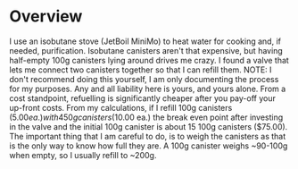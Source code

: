 # Overview

I use an isobutane stove (JetBoil MiniMo) to heat water for cooking and, if needed, purification. Isobutane canisters aren't that expensive, but having half-empty 100g canisters lying around drives me crazy. I found a valve that lets me connect two canisters together so that I can refill them. NOTE: I don't recommend doing this yourself, I am only documenting the process for my purposes. Any and all liability here is yours, and yours alone. From a cost standpoint, refuelling is significantly cheaper after you pay-off your up-front costs. From my calculations, if I refill 100g canisters ($5.00 ea.) with 450g canisters ($10.00 ea.) the break even point after investing in the valve and the initial 100g canister is about 15 100g canisters ($75.00). The important thing that I am careful to do, is to weigh the canisters as that is the only way to know how full they are. A 100g canister weighs ~90-100g when empty, so I usually refill to ~200g.
